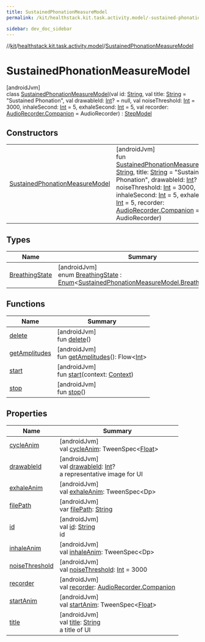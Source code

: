 ```yaml
---
title: SustainedPhonationMeasureModel
permalink: /kit/healthstack.kit.task.activity.model/-sustained-phonation-measure-model/index.html

sidebar: dev_doc_sidebar
---
```

//[kit](../../../index.html)/[healthstack.kit.task.activity.model](../index.html)/[SustainedPhonationMeasureModel](index.html)



# SustainedPhonationMeasureModel



[androidJvm]\
class [SustainedPhonationMeasureModel](index.html)(val id: [String](https://kotlinlang.org/api/latest/jvm/stdlib/kotlin/-string/index.html), val title: [String](https://kotlinlang.org/api/latest/jvm/stdlib/kotlin/-string/index.html) = &quot;Sustained Phonation&quot;, val drawableId: [Int](https://kotlinlang.org/api/latest/jvm/stdlib/kotlin/-int/index.html)? = null, val noiseThreshold: [Int](https://kotlinlang.org/api/latest/jvm/stdlib/kotlin/-int/index.html) = 3000, inhaleSecond: [Int](https://kotlinlang.org/api/latest/jvm/stdlib/kotlin/-int/index.html) = 5, exhaleSecond: [Int](https://kotlinlang.org/api/latest/jvm/stdlib/kotlin/-int/index.html) = 5, val recorder: [AudioRecorder.Companion](../../healthstack.kit.sensor/-audio-recorder/-companion/index.html) = AudioRecorder) : [StepModel](../../healthstack.kit.task.base/-step-model/index.html)



## Constructors


| | |
|---|---|
| [SustainedPhonationMeasureModel](-sustained-phonation-measure-model.html) | [androidJvm]<br>fun [SustainedPhonationMeasureModel](-sustained-phonation-measure-model.html)(id: [String](https://kotlinlang.org/api/latest/jvm/stdlib/kotlin/-string/index.html), title: [String](https://kotlinlang.org/api/latest/jvm/stdlib/kotlin/-string/index.html) = &quot;Sustained Phonation&quot;, drawableId: [Int](https://kotlinlang.org/api/latest/jvm/stdlib/kotlin/-int/index.html)? = null, noiseThreshold: [Int](https://kotlinlang.org/api/latest/jvm/stdlib/kotlin/-int/index.html) = 3000, inhaleSecond: [Int](https://kotlinlang.org/api/latest/jvm/stdlib/kotlin/-int/index.html) = 5, exhaleSecond: [Int](https://kotlinlang.org/api/latest/jvm/stdlib/kotlin/-int/index.html) = 5, recorder: [AudioRecorder.Companion](../../healthstack.kit.sensor/-audio-recorder/-companion/index.html) = AudioRecorder) |


## Types


| Name | Summary |
|---|---|
| [BreathingState](-breathing-state/index.html) | [androidJvm]<br>enum [BreathingState](-breathing-state/index.html) : [Enum](https://kotlinlang.org/api/latest/jvm/stdlib/kotlin/-enum/index.html)&lt;[SustainedPhonationMeasureModel.BreathingState](-breathing-state/index.html)&gt; |


## Functions


| Name | Summary |
|---|---|
| [delete](delete.html) | [androidJvm]<br>fun [delete](delete.html)() |
| [getAmplitudes](get-amplitudes.html) | [androidJvm]<br>fun [getAmplitudes](get-amplitudes.html)(): Flow&lt;[Int](https://kotlinlang.org/api/latest/jvm/stdlib/kotlin/-int/index.html)&gt; |
| [start](start.html) | [androidJvm]<br>fun [start](start.html)(context: [Context](https://developer.android.com/reference/kotlin/android/content/Context.html)) |
| [stop](stop.html) | [androidJvm]<br>fun [stop](stop.html)() |


## Properties


| Name | Summary |
|---|---|
| [cycleAnim](cycle-anim.html) | [androidJvm]<br>val [cycleAnim](cycle-anim.html): TweenSpec&lt;[Float](https://kotlinlang.org/api/latest/jvm/stdlib/kotlin/-float/index.html)&gt; |
| [drawableId](../../healthstack.kit.task.base/-step-model/drawable-id.html) | [androidJvm]<br>val [drawableId](../../healthstack.kit.task.base/-step-model/drawable-id.html): [Int](https://kotlinlang.org/api/latest/jvm/stdlib/kotlin/-int/index.html)?<br>a representative image for UI |
| [exhaleAnim](exhale-anim.html) | [androidJvm]<br>val [exhaleAnim](exhale-anim.html): TweenSpec&lt;Dp&gt; |
| [filePath](file-path.html) | [androidJvm]<br>var [filePath](file-path.html): [String](https://kotlinlang.org/api/latest/jvm/stdlib/kotlin/-string/index.html) |
| [id](../../healthstack.kit.task.base/-step-model/id.html) | [androidJvm]<br>val [id](../../healthstack.kit.task.base/-step-model/id.html): [String](https://kotlinlang.org/api/latest/jvm/stdlib/kotlin/-string/index.html)<br>id |
| [inhaleAnim](inhale-anim.html) | [androidJvm]<br>val [inhaleAnim](inhale-anim.html): TweenSpec&lt;Dp&gt; |
| [noiseThreshold](noise-threshold.html) | [androidJvm]<br>val [noiseThreshold](noise-threshold.html): [Int](https://kotlinlang.org/api/latest/jvm/stdlib/kotlin/-int/index.html) = 3000 |
| [recorder](recorder.html) | [androidJvm]<br>val [recorder](recorder.html): [AudioRecorder.Companion](../../healthstack.kit.sensor/-audio-recorder/-companion/index.html) |
| [startAnim](start-anim.html) | [androidJvm]<br>val [startAnim](start-anim.html): TweenSpec&lt;[Float](https://kotlinlang.org/api/latest/jvm/stdlib/kotlin/-float/index.html)&gt; |
| [title](../../healthstack.kit.task.base/-step-model/title.html) | [androidJvm]<br>val [title](../../healthstack.kit.task.base/-step-model/title.html): [String](https://kotlinlang.org/api/latest/jvm/stdlib/kotlin/-string/index.html)<br>a title of UI |

